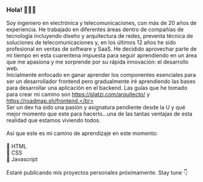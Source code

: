 ### Hola! 👋👋👋


<!--
**gustavosanchezgalarza/gustavosanchezgalarza** is a ✨ _special_ ✨ repository because its `README.md` (this file) appears on your GitHub profile.

Here are some ideas to get you started:

- 🔭 I’m currently working on ...
- 🌱 I’m currently learning ...
- 👯 I’m looking to collaborate on ...
- 🤔 I’m looking for help with ...
- 💬 Ask me about ...
- 📫 How to reach me: ...
- 😄 Pronouns: ...
- ⚡ Fun fact: ...
-->
Soy ingeniero en electrónica y telecomunicaciones, con más de 20 años de experiencia. He trabajado en diferentes áreas dentro de compañías de tecnología incluyendo diseño y arquitectura de redes, preventa técnica de soluciones de telecomunicaciones y, en los últimos 12 años he sido profesional en ventas de software y SaaS. 
He decidido aprovechar parte de mi tiempo en esta cuarentena impuesta para seguir aprendiendo en un área que me apasiona y me sorprende por su rápida innovación: el desarrollo web.</br>
Inicialmente enfocado en ganar aprender los componentes esenciales para ser un desarrollador frontend pero gradualmente iré aprendiendo las bases para desarrollar una aplicación en el backend. Las guías que he tomado para crear mi camino son https://platzi.com/arquitecto/ y https://roadmap.sh/frontend.</br>
</br>
Ser un dev ha sido una pasión y asignatura pendiente desde la U y qué mejor momento que este para hacerlo...una de las tantas ventajas de esta realidad que estamos viviendo todos.</br>
</br>
Así que este es mi camino de aprendizaje en este momento:</br>
</br>
:pushpin: HTML</br>
:pushpin: CSS</br>
:pushpin: Javascript</br>
</br>
Estaré publicando mis proyectos personales próximamente. Stay tune :point_down:</br>
</br>
